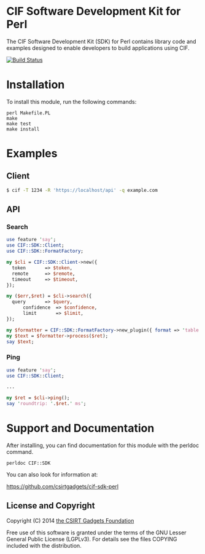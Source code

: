 # CIF Software Development Kit for Perl
The CIF Software Development Kit (SDK) for Perl contains library code and examples designed to enable developers to build applications using CIF.

[![Build Status](https://travis-ci.org/csirtgadgets/cif-sdk-perl.png?branch=master)](https://travis-ci.org/csirtgadgets/cif-sdk-perl)

# Installation

To install this module, run the following commands:

	perl Makefile.PL
	make
	make test
	make install
	
# Examples
## Client
  ```bash
  $ cif -T 1234 -R 'https://localhost/api' -q example.com
  ```
  
## API
### Search
  ```perl
  use feature 'say';
  use CIF::SDK::Client;
  use CIF::SDK::FormatFactory;

  my $cli = CIF::SDK::Client->new({
    token       => $token,
    remote      => $remote,
    timeout     => $timeout,
  });

  my ($err,$ret) = $cli->search({
  	query       => $query,
        confidence  => $confidence,
        limit       => $limit,
  });

  my $formatter = CIF::SDK::FormatFactory->new_plugin({ format => 'table' });
  my $text = $formatter->process($ret);
  say $text;
  ```
### Ping
  ```perl
  use feature 'say';
  use CIF::SDK::Client;
  
  ...
  
  my $ret = $cli->ping();
  say 'roundtrip: '.$ret.' ms';
  ```

# Support and Documentation

After installing, you can find documentation for this module with the
perldoc command.

    perldoc CIF::SDK

You can also look for information at:

   https://github.com/csirtgadgets/cif-sdk-perl


## License and Copyright

Copyright (C) 2014 [the CSIRT Gadgets Foundation](http://csirtgadgets.org)

Free use of this software is granted under the terms of the GNU Lesser General Public License (LGPLv3). For details see the files COPYING included with the distribution.

